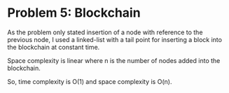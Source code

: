 # Problem 5: Blockchain

As the problem only stated insertion of a node with reference to the previous node, I used a linked-list with a tail point for inserting a block into the blockchain at constant time.

Space complexity is linear where n is the number of nodes added into the blockchain.

So, time complexity is O(1) and space complexity is O(n).
